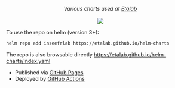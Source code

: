 <p align="center">
    <i>Various charts used at <a href="https://www.etalab.gouv.fr">Etalab</a></i>
    <br>
    <br>
    <a href="https://github.com/garronej/helm-charts-sill/actions">
      <img src="https://github.com/garronej/helm-charts-sill/actions/workflows/ci.yml/badge.svg?branch=main">
    </a>
</p>

To use the repo on helm (version 3+):  

```bash
helm repo add inseefrlab https://etalab.github.io/helm-charts
```

The repo is also browsable directly https://etalab.github.io/helm-charts/index.yaml  
- Published via [GitHub Pages](https://github.com/etalab/helm-charts/tree/gh-pages)
- Deployed by [GitHub Actions](https://github.com/etalab/helm-charts/blob/main/.github/workflows/ci.yml)



